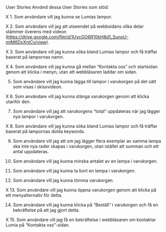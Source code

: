 User Stories
Använd dessa User Stories som stöd:

X 1. Som användare vill jag kunna se Lumias lampor.

X 2. Som användare vill jag att utseendet på webbsidans olika delar stämmer överens med videon (https://drive.google.com/file/d/1UycGO6R10bH8d1_SunoU-mtM6DxXntCv/view).

X 3. Som användare vill jag kunna söka bland Lumias lampor och få träffar baserat på lampornas namn.

X 4. Som användare vill jag kunna gå mellan “Kontakta oss” och startsidan genom att klicka i menyn, utan att webbläsaren laddar om sidan.

5. Som användare vill jag kunna lägga till lampor i varukorgen på det sätt som visas i skissvideon.

X 6. Som användare vill jag kunna stänga varukorgen genom att klicka utanför den.

7. Som användare vill jag att varukorgens “total” uppdateras när jag lägger nya lampor i varukorgen.

X 8. Som användare vill jag kunna söka bland Lumias lampor och få träffar baserat på lampornas dolda keywords.

9. Som användare vill jag att om jag lägger flera exemplar av samma lampa ska inte nya rader skapas i varukorgen, utan istället att summan och ett antal uppdateras.

10. Som användare vill jag kunna minska antalet av en lampa i varukorgen.

11. Som användare vill jag kunna ta bort en lampa i varukorgen.

12. Som användare vill jag kunna tömma varukorgen.

X 13. Som användare vill jag kunna öppna varukorgen genom att klicka på ett menyalternativ för detta.

14. Som användare vill jag kunna klicka på “Beställ” i varukorgen och få en bekräftelse på att jag gjort detta.

X 15. Som användare vill jag få en bekräftelse i webbläsaren om kontaktar Lumia på “Kontakta oss”-sidan.
